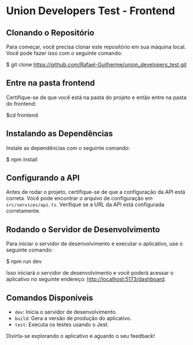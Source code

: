 # Union Developers Test - Frontend


## Clonando o Repositório

Para começar, você precisa clonar este repositório em sua máquina local. Você pode fazer isso com o seguinte comando:

$ git clone https://github.com/Rafael-Guilherme/union_developers_test.git

## Entre na pasta frontend

Certifique-se de que você está na pasta do projeto e então entre na pasta do frontend:

$cd frontend

## Instalando as Dependências

Instale as dependências com o seguinte comando:

$ npm install


## Configurando a API

Antes de rodar o projeto, certifique-se de que a configuração da API está correta. Você pode encontrar o arquivo de configuração em `src/services/api.ts`. Verifique se a URL da API está configurada corretamente.


## Rodando o Servidor de Desenvolvimento

Para iniciar o servidor de desenvolvimento e executar o aplicativo, use o seguinte comando:

$ npm run dev


Isso iniciará o servidor de desenvolvimento e você poderá acessar o aplicativo no seguinte endereço: [http://localhost:5173/dashboard](http://localhost:5173/dashboard).

## Comandos Disponíveis

- `dev`: Inicia o servidor de desenvolvimento.
- `build`: Gera a versão de produção do aplicativo.
- `test`: Executa os testes usando o Jest.

Divirta-se explorando o aplicativo e aguardo o seu feedback!
